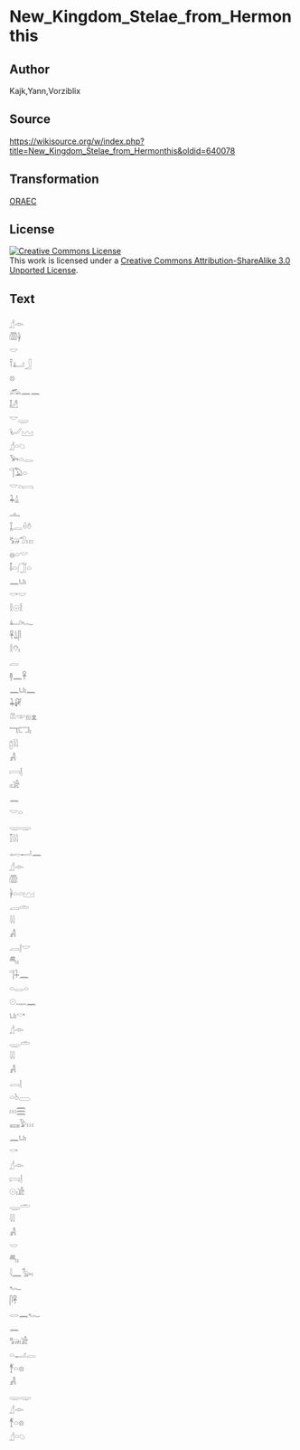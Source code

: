 # New_Kingdom_Stelae_from_Hermonthis

## Author

Kajk,Yann,Vorziblix

## Source

https://wikisource.org/w/index.php?title=New_Kingdom_Stelae_from_Hermonthis&oldid=640078

## Transformation

[ORAEC](https://oraec.github.io/)

## License

<a rel="license" href="http://creativecommons.org/licenses/by-sa/3.0/"><img alt="Creative Commons License" style="border-width:0" src="https://i.creativecommons.org/l/by-sa/3.0/88x31.png" /></a><br />This work is licensed under a <a rel="license" href="http://creativecommons.org/licenses/by-sa/3.0/">Creative Commons Attribution-ShareAlike 3.0 Unported License</a>.

## Text

𓊨𓁹<br>
𓏃𓋀<br>
𓎟<br>
𓍋𓂞𓃀<br>
𓊖<br>
𓃹𓈖𓈖<br>
𓄤𓀭<br>
𓎟𓇾<br>
𓂦𓈉<br>
𓊨𓏏𓆇<br>
𓅨𓏏𓂋<br>
𓊹𓅐𓏏<br>
𓎟𓏏𓇯<br>
𓇓𓏙<br>
𓊵<br>
𓆼𓐛𓏐𓏊<br>
𓃒𓅿𓏥<br>
𓐍𓏏𓎟<br>
𓄤𓏏𓃂𓏏<br>
𓈖𓂓𓏤<br>
𓎡𓎟<br>
𓎛𓇳𓎛<br>
𓂞𓆑<br>
𓋹𓍑𓋴<br>
𓎛𓄣𓏤<br>
𓐛<br>
𓊢𓈖𓋹<br>
𓈖𓂓𓏤𓈖<br>
𓇓𓏞<br>
𓌨𓎱𓁶𓁷<br>
𓄓𓉐𓏤<br>
𓉺𓇋𓇋<br>
𓀻<br>
𓇯𓊤<br>
𓏤𓏤𓀀<br>
𓈖<br>
𓎟𓏏<br>
𓇾𓇾<br>
𓎿𓇋𓇋<br>
𓉻𓂝𓈖<br>
𓊨𓁹<br>
𓏃<br>
𓋀𓏏𓏏𓈉<br>
𓐙𓏛<br>
𓇋𓇋<br>
𓀻<br>
𓐙𓊤𓎟<br>
𓄪𓏤<br>
𓊹𓇑𓈖<br>
𓏏𓂋𓏏<br>
𓇳𓊃𓈖<br>
𓂓𓏤𓎡<br>
𓊨𓁹<br>
𓇾𓏛<br>
𓇋𓇋<br>
𓀻<br>
𓐙𓊤<br>
𓏏𓊸𓈀<br>
𓏥𓈗<br>
𓈘𓅱𓏥<br>
𓈖𓂓𓏤<br>
𓎡<br>
𓊨𓁹<br>
𓊬𓊤<br>
𓇳𓏤𓀀<br>
𓇾𓏛<br>
𓇋𓇋<br>
𓀻<br>
𓎟<br>
𓄪𓏤<br>
𓇋𓈖𓅭𓏤<br>
𓆑<br>
𓋴𓋹<br>
𓂋𓈖𓆑<br>
𓈖<br>
𓃒𓏤𓀀<br>
𓏏𓂝𓐛<br>
𓋆𓏏𓊖<br>
𓀻<br>
𓇾𓇾<br>
𓊨𓁹<br>
𓋆𓏏𓊖<br>
𓊨𓏏𓆇<br>
